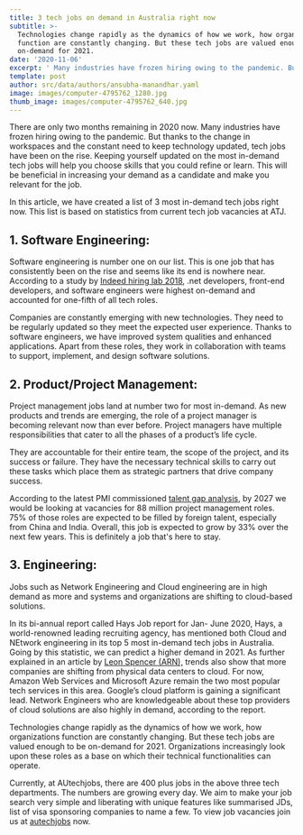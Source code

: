 ```yaml
---
title: 3 tech jobs on demand in Australia right now
subtitle: >-
  Technologies change rapidly as the dynamics of how we work, how organizations
  function are constantly changing. But these tech jobs are valued enough to be
  on-demand for 2021. 
date: '2020-11-06'
excerpt: ' Many industries have frozen hiring owing to the pandemic. But thanks to the change in workspaces and the constant need to keep technology updated, tech jobs have been on the rise. Keeping yourself updated on the most in-demand tech jobs will help you choose skills that you could refine or learn.'
template: post
author: src/data/authors/ansubha-manandhar.yaml
image: images/computer-4795762_1280.jpg
thumb_image: images/computer-4795762_640.jpg
---
```



There are only two months remaining in 2020 now. Many industries have frozen hiring owing to the pandemic. But thanks to the change in workspaces and the constant need to keep technology updated, tech jobs have been on the rise. Keeping yourself updated on the most in-demand tech jobs will help you choose skills that you could refine or learn. This will be beneficial in increasing your demand as a candidate and make you relevant for the job.



In this article, we have created a list of 3 most in-demand tech jobs right now. This list is based on statistics from current tech job vacancies at ATJ.

## 1. Software Engineering: 

Software engineering is number one on our list. This is one job that has consistently been on the rise and seems like its end is nowhere near. According to a study by [Indeed hiring lab 2018](https://www.hiringlab.org/au/blog/2018/06/13/australia-tech-skills-changing/), .net developers, front-end developers, and software engineers were highest on-demand and accounted for one-fifth of all tech roles.  


Companies are constantly emerging with new technologies. They need to be regularly updated so they meet the expected user experience. Thanks to software engineers, we have improved system qualities and enhanced applications. Apart from these roles, they work in collaboration with teams to support, implement, and design software solutions.


## 2.   Product/Project Management: 

Project management jobs land at number two for most in-demand. As new products and trends are emerging, the role of a project manager is becoming relevant now than ever before. Project managers have multiple responsibilities that cater to all the phases of a product’s life cycle. 


They are accountable for their entire team, the scope of the project, and its success or failure. They have the necessary technical skills to carry out these tasks which place them as strategic partners that drive company success.

According to the latest PMI commissioned [talent gap analysis](https://www.pmi.org/learning/careers/job-growth), by 2027 we would be looking at vacancies for 88 million project management roles. 75% of those roles are expected to be filled by foreign talent, especially from China and India. Overall, this job is expected to grow by 33% over the next few years. This is definitely a job that's here to stay.


## 3. Engineering: 

Jobs such as Network Engineering and Cloud engineering are in high demand as more and systems and organizations are shifting to cloud-based solutions.

In its bi-annual report called Hays Job report for Jan- June 2020, Hays, a world-renowned leading recruiting agency, has mentioned both Cloud and NEtwork engineering in its top 5 most in-demand tech jobs in Australia. Going by this statistic, we can predict a higher demand in 2021. As further explained in an article by [Leon Spencer (ARN),](https://www.arnnet.com.au/article/670426/here-top-tech-jobs-australia-right-now/) trends also show that more companies are shifting from physical data centers to cloud. For now, Amazon Web Services and Microsoft Azure remain the two most popular tech services in this area. Google’s cloud platform is gaining a significant lead. Network Engineers who are knowledgeable about these top providers of cloud solutions are also highly in demand, according to the report.

Technologies change rapidly as the dynamics of how we work, how organizations function are constantly changing. But these tech jobs are valued enough to be on-demand for 2021. Organizations increasingly look upon these roles as a base on which their technical functionalities can operate.



Currently, at AUtechjobs, there are 400 plus jobs in the above three tech departments. The numbers are growing every day. We aim to make your job search very simple and liberating with unique features like summarised JDs, list of visa sponsoring companies to name a few. To view job vacancies join us at [autechjobs](https://autechjobs.ml/) now.

